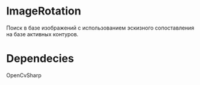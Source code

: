 # ImageRotation

Поиск в базе изображений с использованием эскизного сопоставления на базе активных контуров.

# Dependecies

OpenCvSharp
